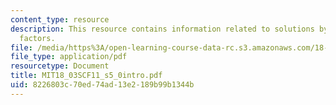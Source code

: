 ```yaml
---
content_type: resource
description: This resource contains information related to solutions by integrating
  factors.
file: /media/https%3A/open-learning-course-data-rc.s3.amazonaws.com/18-03sc-differential-equations-fall-2011/8226803c70ed74ad13e2189b99b1344b_MIT18_03SCF11_s5_0intro.pdf
file_type: application/pdf
resourcetype: Document
title: MIT18_03SCF11_s5_0intro.pdf
uid: 8226803c-70ed-74ad-13e2-189b99b1344b
---
```

